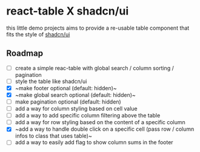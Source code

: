 # react-table X shadcn/ui

this little demo projects aims to provide a re-usable table component that fits the style of [shadcn/ui](https://github.com/shadcn/ui)

## Roadmap

- [ ] create a simple reac-table with global search / column sorting / pagination
- [ ] style the table like shadcn/ui
- [x] ~make footer optional (default: hidden)~
- [x] ~make global search optional (default: hidden)~
- [ ] make pagination optional (default: hidden)
- [ ] add a way for column styling based on cell value
- [ ] add a way to add specific column filtering above the table
- [ ] add a way for row styling based on the content of a specific column
- [x] ~add a way to handle double click on a specific cell (pass row / column infos to class that uses table)~
- [ ] add a way to easily add flag to show column sums in the footer
